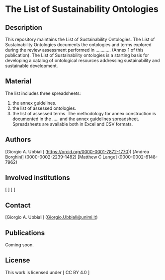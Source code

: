 # The List of Sustainability Ontologies

## Description

This repository maintains the List of Sustainability Ontologies.  The List of Sustainability Ontologies documents the ontologies and terms explored during the review assessment performed in ………… (Annex 1 of this publication).
The List of Sustainability ontologies is a starting basis for developing a catalog of ontological resources addressing sustainability and sustainable development.

## Material

The list includes three spreadsheets: 
1) the annex guidelines.
2) the list of assessed ontologies.
3) the list of assessed terms. 
The methodology for annex construction is documented in the ….. and the annex guidelines spreadsheet.
Spreadsheets are available both in Excel and CSV formats.

## Authors

[Giorgio A. Ubbiali] (https://orcid.org/0000-0001-7872-1770))
[Andrea Borghini] (0000-0002-2239-1482)
[Matthew C Lange] (0000-0002-6148-7962)

## Involved institutions

[ ] 
[ ] 

## Contact

[Giorgio A. Ubbiali] (Giorgio.Ubbiali@unimi.it)

## Publications

Coming soon.

## License
This work is licensed under [ CC BY 4.0  ]
